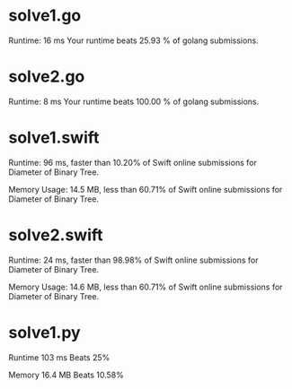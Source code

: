 # solve1.go

Runtime: 16 ms Your runtime beats 25.93 % of golang submissions.

# solve2.go

Runtime: 8 ms Your runtime beats 100.00 % of golang submissions.

# solve1.swift

Runtime: 96 ms, faster than 10.20% of Swift online submissions for Diameter of Binary Tree.

Memory Usage: 14.5 MB, less than 60.71% of Swift online submissions for Diameter of Binary Tree.

# solve2.swift

Runtime: 24 ms, faster than 98.98% of Swift online submissions for Diameter of Binary Tree.

Memory Usage: 14.6 MB, less than 60.71% of Swift online submissions for Diameter of Binary Tree.

# solve1.py

Runtime 103 ms Beats 25%

Memory 16.4 MB Beats 10.58%
